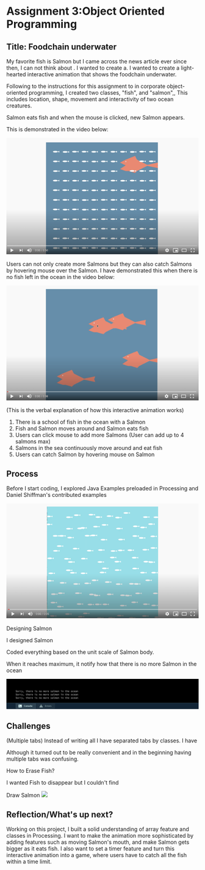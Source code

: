 # Assignment 3:Object Oriented Programming

## Title: Foodchain underwater

My favorite fish is Salmon but I came across the news article ever since then, I can not think about . I wanted to create a. I wanted to create a light-hearted interactive animation that shows the foodchain underwater. 

Following to the instructions for this assignment to in corporate object-oriented programming, I created two classes, "fish", and "salmon",, This includes location, shape, movement and interactivity of two ocean creatures. 

Salmon eats fish and when the mouse is clicked, new Salmon appears. 

This is demonstrated in the video below: 

[![Watch the video](Image/salmoneatsfish.png)](https://youtu.be/HjzMetCymzY)

Users can not only create more Salmons but they can also catch Salmons by hovering mouse over the Salmon. 
I have demonstrated this when there is no fish left in the ocean in the video below:

[![Watch the video](Image/catchsalmon.png)](https://youtu.be/U45Wx4rRSPU)

(This is the verbal explanation of how this interactive animation works)
1. There is a school of fish in the ocean with a Salmon 
2. Fish and Salmon moves around and Salmon eats fish
3. Users can click mouse to add more Salmons (User can add up to 4 salmons max)
4. Salmons in the sea continuously move around and eat fish
5. Users can catch Salmon by hovering mouse on Salmon 

## Process

Before I start coding, I explored Java Examples preloaded in Processing and Daniel Shiffman's contributed examples

[![Watch the video](Image/fisharray.png)](https://youtu.be/ahqS62cjVPs)

Designing Salmon 

I designed Salmon 

Coded everything based on the unit scale of Salmon body. 


When it reaches maximum, it notify how that there is no more Salmon in the ocean

![](Image/thereisnomore.png)


## Challenges

(Multiple tabs)
Instead of writing all I have separated tabs by classes. I have

Although it turned out to be really convenient and in the beginning having multiple tabs was confusing. 

How to Erase Fish?

I wanted Fish to disappear but I couldn't find 



Draw Salmon 
![](Image/drawsalmon.jpg)



## Reflection/What's up next?
Working on this project, I built a solid understanding of array feature and classes in Processing. 
I want to make the animation more sophisticated by adding features such as moving Salmon's mouth, and make Salmon gets bigger as it eats fish. 
I also want to set a timer feature and turn this interactive animation into a game, where users have to catch all the fish within a time limit. 


